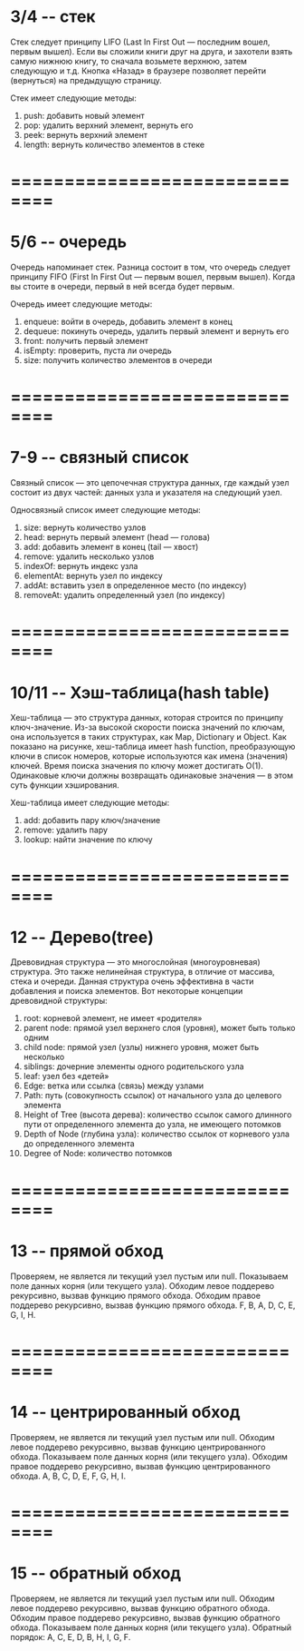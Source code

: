 # 3/4 -- стек

Стек следует принципу LIFO (Last In First Out — последним вошел, первым вышел). Если вы сложили книги друг на друга, и захотели взять самую нижнюю книгу, то сначала возьмете верхнюю, затем следующую и т.д. Кнопка «Назад» в браузере позволяет перейти (вернуться) на предыдущую страницу. 

Стек имеет следующие методы:
1) push: добавить новый элемент
2) pop: удалить верхний элемент, вернуть его
3) peek: вернуть верхний элемент
4) length: вернуть количество элементов в стеке

# ==============================

# 5/6 -- очередь

Очередь напоминает стек. Разница состоит в том, что очередь следует принципу FIFO (First In First Out — первым вошел, первым вышел). Когда вы стоите в очереди, первый в ней всегда будет первым.

Очередь имеет следующие методы: 
1) enqueue: войти в очередь, добавить элемент в конец
2) dequeue: покинуть очередь, удалить первый элемент и вернуть его
3) front: получить первый элемент
4) isEmpty: проверить, пуста ли очередь
5) size: получить количество элементов в очереди

# ==============================

# 7-9 -- связный список

Связный список — это цепочечная структура данных, где каждый узел состоит из двух частей: данных узла и указателя на следующий узел.

Односвязный список имеет следующие методы:
1) size: вернуть количество узлов
2) head: вернуть первый элемент (head — голова)
3) add: добавить элемент в конец (tail — хвост)
4) remove: удалить несколько узлов
5) indexOf: вернуть индекс узла
6) elementAt: вернуть узел по индексу
7) addAt: вставить узел в определенное место (по индексу)
8) removeAt: удалить определенный узел (по индексу)

# ==============================

# 10/11 -- Хэш-таблица(hash table)

Хеш-таблица — это структура данных, которая строится по принципу ключ-значение. Из-за высокой скорости поиска значений по ключам, она используется в таких структурах, как Map, Dictionary и Object. Как показано на рисунке, хеш-таблица имеет hash function, преобразующую ключи в список номеров, которые используются как имена (значения) ключей. Время поиска значения по ключу может достигать O(1). Одинаковые ключи должны возвращать одинаковые значения — в этом суть функции хэширования.

Хеш-таблица имеет следующие методы:
1) add: добавить пару ключ/значение
2) remove: удалить пару
3) lookup: найти значение по ключу

# ==============================

# 12 -- Дерево(tree)

Древовидная структура — это многослойная (многоуровневая) структура. Это также нелинейная структура, в отличие от массива, стека и очереди. Данная структура очень эффективна в части добавления и поиска элементов. Вот некоторые концепции древовидной структуры:

1) root: корневой элемент, не имеет «родителя»
2) parent node: прямой узел верхнего слоя (уровня), может быть только одним
3) child node: прямой узел (узлы) нижнего уровня, может быть несколько
4) siblings: дочерние элементы одного родительского узла
5) leaf: узел без «детей»
6) Edge: ветка или ссылка (связь) между узлами
7) Path: путь (совокупность ссылок) от начального узла до целевого элемента
8) Height of Tree (высота дерева): количество ссылок самого длинного пути от определенного элемента до узла, не имеющего потомков
9) Depth of Node (глубина узла): количество ссылок от корневого узла до определенного элемента
10) Degree of Node: количество потомков


# ==============================

# 13 -- прямой обход

Проверяем, не является ли текущий узел пустым или null.
Показываем поле данных корня (или текущего узла).
Обходим левое поддерево рекурсивно, вызвав функцию прямого обхода.
Обходим правое поддерево рекурсивно, вызвав функцию прямого обхода.
F, B, A, D, C, E, G, I, H.

# ==============================

# 14 -- центрированный обход

Проверяем, не является ли текущий узел пустым или null.
Обходим левое поддерево рекурсивно, вызвав функцию центрированного обхода.
Показываем поле данных корня (или текущего узла).
Обходим правое поддерево рекурсивно, вызвав функцию центрированного обхода.
A, B, C, D, E, F, G, H, I.

# ==============================

# 15 -- обратный обход

Проверяем, не является ли текущий узел пустым или null.
Обходим левое поддерево рекурсивно, вызвав функцию обратного обхода.
Обходим правое поддерево рекурсивно, вызвав функцию обратного обхода.
Показываем поле данных корня (или текущего узла).
Обратный порядок: A, C, E, D, B, H, I, G, F.
